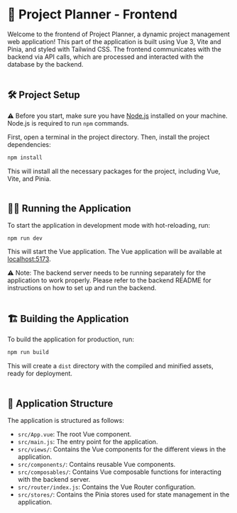 # 🎨 Project Planner - Frontend

Welcome to the frontend of Project Planner, a dynamic project management web application! This part of the application is built using Vue 3, Vite and Pinia, and styled with Tailwind CSS. The frontend communicates with the backend via API calls, which are processed and interacted with the database by the backend.
<br>
<br>
## 🛠️ Project Setup

⚠️ Before you start, make sure you have [Node.js](https://nodejs.org/) installed on your machine. Node.js is required to run `npm` commands. 

First, open a terminal in the project directory. Then, install the project dependencies:

```bash
npm install
```

This will install all the necessary packages for the project, including Vue, Vite, and Pinia.
<br>
<br>
## 🏃‍♀️ Running the Application

To start the application in development mode with hot-reloading, run:

```
npm run dev
```

This will start the Vue application. The Vue application will be available at [localhost:5173](http://localhost:5173).

⚠️ Note: The backend server needs to be running separately for the application to work properly. Please refer to the backend README for instructions on how to set up and run the backend.
<br>
<br>
## 🏗️ Building the Application

To build the application for production, run:

```bash
npm run build
```

This will create a `dist` directory with the compiled and minified assets, ready for deployment.
<br>
<br>
## 📂 Application Structure

The application is structured as follows:

- `src/App.vue`: The root Vue component.
- `src/main.js`: The entry point for the application.
- `src/views/`: Contains the Vue components for the different views in the application.
- `src/components/`: Contains reusable Vue components.
- `src/composables/`: Contains Vue composable functions for interacting with the backend server.
- `src/router/index.js`: Contains the Vue Router configuration.
- `src/stores/`: Contains the Pinia stores used for state management in the application.
